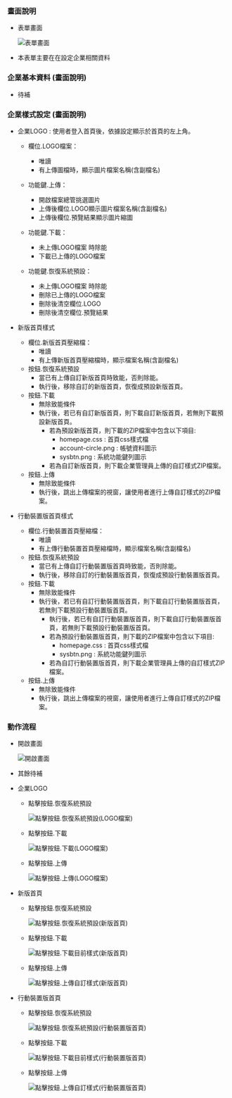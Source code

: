 ### <div id="view">畫面說明</div>
* 表單畫面

    ![表單畫面]

* 本表單主要在在設定企業相關資料

### <div id="basic">企業基本資料 <path>(畫面說明)</path></div>
* 待補

### <div id="style">企業樣式設定 <path>(畫面說明)</path></div>
* 企業LOGO : 使用者登入首頁後，依據設定顯示於首頁的左上角。
    * 欄位.LOGO檔案：
        * 唯讀
        * 有上傳圖檔時，顯示圖片檔案名稱(含副檔名)

    * 功能鍵.上傳：
        * 開啟檔案總管挑選圖片
        * 上傳後欄位.LOGO顯示圖片檔案名稱(含副檔名)
        * 上傳後欄位.預覽結果顯示圖片縮圖

    * 功能鍵.下載：
        * 未上傳LOGO檔案 時除能
        * 下載已上傳的LOGO檔案

    * 功能鍵.恢復系統預設：
        * 未上傳LOGO檔案 時除能
        * 刪除已上傳的LOGO檔案
        * 刪除後清空欄位.LOGO
        * 刪除後清空欄位.預覽結果

* 新版首頁樣式
    * 欄位.新版首頁壓縮檔：
        * 唯讀
        * 有上傳新版首頁壓縮檔時，顯示檔案名稱(含副檔名)
    * 按鈕.恢復系統預設
        * 當已有上傳自訂新版首頁時致能，否則除能。
        * 執行後，移除自訂的新版首頁，恢復成預設新版首頁。
    * 按鈕.下載
        * 無除致能條件
        * 執行後，若已有自訂新版首頁，則下載自訂新版首頁，若無則下載預設新版首頁。
            * 若為預設新版首頁，則下載的ZIP檔案中包含以下項目:
                * homepage.css : 首頁css樣式檔
                * account-circle.png : 帳號資料圖示
                * sysbtn.png : 系統功能鍵列圖示
            * 若為自訂新版首頁，則下載企業管理員上傳的自訂樣式ZIP檔案。
    * 按鈕.上傳
        * 無除致能條件
        * 執行後，跳出上傳檔案的視窗，讓使用者進行上傳自訂樣式的ZIP檔案。

* 行動裝置版首頁樣式
    * 欄位.行動裝置首頁壓縮檔：
        * 唯讀
        * 有上傳行動裝置首頁壓縮檔時，顯示檔案名稱(含副檔名)
    * 按鈕.恢復系統預設
        * 當已有上傳自訂行動裝置版首頁時致能，否則除能。
        * 執行後，移除自訂的行動裝置版首頁，恢復成預設行動裝置版首頁。
    * 按鈕.下載
        * 無除致能條件
        * 執行後，若已有自訂行動裝置版首頁，則下載自訂行動裝置版首頁，若無則下載預設行動裝置版首頁。
            * 執行後，若已有自訂行動裝置版首頁，則下載自訂行動裝置版首頁，若無則下載預設行動裝置版首頁。
            * 若為預設行動裝置版首頁，則下載的ZIP檔案中包含以下項目:
                * homepage.css : 首頁css樣式檔
                * sysbtn.png : 系統功能鍵列圖示
            * 若為自訂行動裝置版首頁，則下載企業管理員上傳的自訂樣式ZIP檔案。
    * 按鈕.上傳
        * 無除致能條件
        * 執行後，跳出上傳檔案的視窗，讓使用者進行上傳自訂樣式的ZIP檔案。

### <div id="action">動作流程</div>
* 開啟畫面

    ![開啟畫面]

* 其餘待補

* 企業LOGO
    * 點擊按鈕.恢復系統預設

        ![點擊按鈕.恢復系統預設(LOGO檔案)]

    * 點擊按鈕.下載

        ![點擊按鈕.下載(LOGO檔案)]

    * 點擊按鈕.上傳

        ![點擊按鈕.上傳(LOGO檔案)]

* 新版首頁
    * 點擊按鈕.恢復系統預設

        ![點擊按鈕.恢復系統預設(新版首頁)]

    * 點擊按鈕.下載

        ![點擊按鈕.下載目前樣式(新版首頁)]

    * 點擊按鈕.上傳

        ![點擊按鈕.上傳自訂樣式(新版首頁)]

* 行動裝置版首頁
    * 點擊按鈕.恢復系統預設

        ![點擊按鈕.恢復系統預設(行動裝置版首頁)]

    * 點擊按鈕.下載

        ![點擊按鈕.下載目前樣式(行動裝置版首頁)]

    * 點擊按鈕.上傳

        ![點擊按鈕.上傳自訂樣式(行動裝置版首頁)]


[表單畫面]:attachment/enterprisedetail_view.png "表單畫面"
[開啟畫面]:attachment/openform.png "開啟畫面"
[點擊按鈕.恢復系統預設(新版首頁)]:attachment/click_recover_default_new.png "點擊按鈕.恢復系統預設(新版首頁)"
[點擊按鈕.下載目前樣式(新版首頁)]:attachment/click_download_new.png "點擊按鈕.下載目前樣式(新版首頁)"
[點擊按鈕.上傳自訂樣式(新版首頁)]:attachment/click_upload_new.png "點擊按鈕.上傳自訂樣式(新版首頁)"
[點擊按鈕.恢復系統預設(行動裝置版首頁)]:attachment/click_recover_default_mobile.png "點擊按鈕.恢復系統預設(行動裝置版首頁)"
[點擊按鈕.下載目前樣式(行動裝置版首頁)]:attachment/click_download_mobile.png "點擊按鈕.下載目前樣式(行動裝置版首頁)"
[點擊按鈕.上傳自訂樣式(行動裝置版首頁)]:attachment/click_upload_mobile.png "點擊按鈕.上傳自訂樣式(行動裝置版首頁)"
[點擊按鈕.恢復系統預設(LOGO檔案)]:attachment/click_recover_default_logo.jpg "點擊按鈕.恢復系統預設(LOGO檔案)"
[點擊按鈕.下載(LOGO檔案)]:attachment/click_download_logo.jpg "點擊按鈕.下載(LOGO檔案)"
[點擊按鈕.上傳(LOGO檔案)]:attachment/click_upload_logo.jpg "點擊按鈕.上傳(LOGO檔案)"